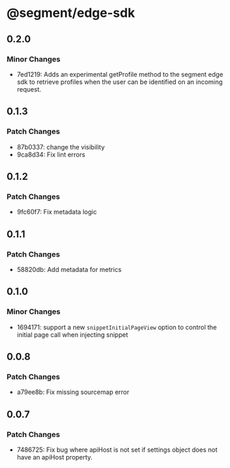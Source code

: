 # @segment/edge-sdk

## 0.2.0

### Minor Changes

- 7ed1219: Adds an experimental getProfile method to the segment edge sdk to retrieve profiles when the user can be identified on an incoming request.

## 0.1.3

### Patch Changes

- 87b0337: change the visibility
- 9ca8d34: Fix lint errors

## 0.1.2

### Patch Changes

- 9fc60f7: Fix metadata logic

## 0.1.1

### Patch Changes

- 58820db: Add metadata for metrics

## 0.1.0

### Minor Changes

- 1694171: support a new `snippetInitialPageView` option to control the initial page call when injecting snippet

## 0.0.8

### Patch Changes

- a79ee8b: Fix missing sourcemap error

## 0.0.7

### Patch Changes

- 7486725: Fix bug where apiHost is not set if settings object does not have an apiHost property.
